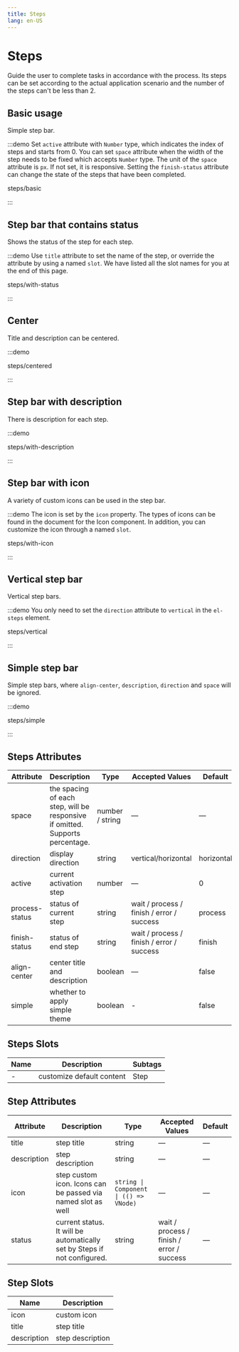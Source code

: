 ```yaml
---
title: Steps
lang: en-US
---
```


# Steps

Guide the user to complete tasks in accordance with the process. Its steps can be set according to the actual application scenario and the number of the steps can't be less than 2.

## Basic usage

Simple step bar.

:::demo Set `active` attribute with `Number` type, which indicates the index of steps and starts from 0. You can set `space` attribute when the width of the step needs to be fixed which accepts `Number` type. The unit of the `space` attribute is `px`. If not set, it is responsive. Setting the `finish-status` attribute can change the state of the steps that have been completed.

steps/basic

:::

## Step bar that contains status

Shows the status of the step for each step.

:::demo Use `title` attribute to set the name of the step, or override the attribute by using a named `slot`. We have listed all the slot names for you at the end of this page.

steps/with-status

:::

## Center

Title and description can be centered.

:::demo

steps/centered

:::

## Step bar with description

There is description for each step.

:::demo

steps/with-description

:::

## Step bar with icon

A variety of custom icons can be used in the step bar.

:::demo The icon is set by the `icon` property. The types of icons can be found in the document for the Icon component. In addition, you can customize the icon through a named `slot`.

steps/with-icon

:::

## Vertical step bar

Vertical step bars.

:::demo You only need to set the `direction` attribute to `vertical` in the `el-steps` element.

steps/vertical

:::

## Simple step bar

Simple step bars, where `align-center`, `description`, `direction` and `space` will be ignored.

:::demo

steps/simple

:::

## Steps Attributes

| Attribute      | Description                                                                   | Type            | Accepted Values                           | Default    |
| -------------- | ----------------------------------------------------------------------------- | --------------- | ----------------------------------------- | ---------- |
| space          | the spacing of each step, will be responsive if omitted. Supports percentage. | number / string | —                                         | —          |
| direction      | display direction                                                             | string          | vertical/horizontal                       | horizontal |
| active         | current activation step                                                       | number          | —                                         | 0          |
| process-status | status of current step                                                        | string          | wait / process / finish / error / success | process    |
| finish-status  | status of end step                                                            | string          | wait / process / finish / error / success | finish     |
| align-center   | center title and description                                                  | boolean         | —                                         | false      |
| simple         | whether to apply simple theme                                                 | boolean         | -                                         | false      |

## Steps Slots

| Name | Description               | Subtags |
| ---- | ------------------------- | ------- |
| -    | customize default content | Step    |

## Step Attributes

| Attribute   | Description                                                              | Type                                   | Accepted Values                           | Default |
| ----------- | ------------------------------------------------------------------------ | -------------------------------------- | ----------------------------------------- | ------- |
| title       | step title                                                               | string                                 | —                                         | —       |
| description | step description                                                         | string                                 | —                                         | —       |
| icon        | step custom icon. Icons can be passed via named slot as well             | `string \| Component \| (() => VNode)` | —                                         | —       |
| status      | current status. It will be automatically set by Steps if not configured. | string                                 | wait / process / finish / error / success | —       |

## Step Slots

| Name        | Description      |
| ----------- | ---------------- |
| icon        | custom icon      |
| title       | step title       |
| description | step description |
